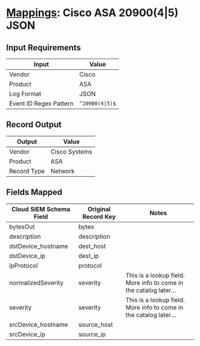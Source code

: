 # [Mappings](README.md): Cisco ASA 20900(4|5) JSON

## Input Requirements

|Input|Value|
|-----|-----|
|Vendor|Cisco|
|Product|ASA|
|Log Format|JSON|
|Event ID Regex Pattern|`^20900(4\|5)$`|

## Record Output

|Output|Value|
|------|-----|
|Vendor|Cisco Systems|
|Product|ASA|
|Record Type|Network|

## Fields Mapped

|Cloud SIEM Schema Field|Original Record Key|Notes|
|-----------------------|-------------------|-----|
|bytesOut|bytes||
|description|description||
|dstDevice_hostname|dest_host||
|dstDevice_ip|dest_ip||
|ipProtocol|protocol||
|normalizedSeverity|severity|This is a lookup field. More info to come in the catalog later...|
|severity|severity|This is a lookup field. More info to come in the catalog later...|
|srcDevice_hostname|source_host||
|srcDevice_ip|source_ip||

